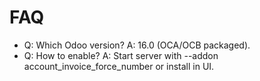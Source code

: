 # FAQ

- Q: Which Odoo version? A: 16.0 (OCA/OCB packaged).
- Q: How to enable? A: Start server with --addon account_invoice_force_number or install in UI.
